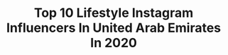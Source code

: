 ---
title: Top 10 Lifestyle Instagram Influencers In United Arab Emirates In 2020
description: >-
  Find top lifestyle Instagram influencers in United Arab Emirates in 2020. Most popular hashtags: #mood #ootdinspiration #ootd #london.
platform: Instagram
profiles:
  - username: "madaboutella"
    fullname: >-
      DUBAI LIFESTYLE BLOGGER🏝
    location: "United Arab Emirates"
    followers: 28604
    engagement: 496
    commentsToLikes: 0.154359
    id: ck0w4tfys0bwr0i19i7ag9tri
    verified: false
    hashtags: "#madaboutella, #tbt"
  - username: "sofyabaker"
    fullname: >-
      Sofya Baker
    location: "United Arab Emirates"
    followers: 7419
    engagement: 934
    commentsToLikes: 0.138894
    id: ck5zqt271v8ro0i14daa9rfmt
    verified: false
    hashtags: "#staysafe, #sugarbearhair, #ad"
  - username: "a_hinda"
    fullname: >-
      Hinda
    location: "United Arab Emirates"
    followers: 220755
    engagement: 332
    commentsToLikes: 0.094383
    id: ck14leddpu9cl0i19mtyz7c11
    verified: false
    hashtags: "#awalrshop, #awalrgiveaway, #mydubai, #honorx9pro"
  - username: "ironfulat"
    fullname: >-
      Imran
    location: "United Arab Emirates"
    followers: 20043
    engagement: 514
    commentsToLikes: 0.071982
    id: ckap0za2zsgcj0i78zco8w800
    verified: false
    hashtags: "#bulkingtime, #stayhomestaysafe, #strongasfulat, #homehustlewithfio"
  - username: "andaslife"
    fullname: >-
      Anda | Fashion Blogger | Dubai
    location: "United Arab Emirates"
    followers: 23171
    engagement: 473
    commentsToLikes: 0.166679
    id: ck134ukz6y9d90i19h6qa52qi
    verified: false
    hashtags: "#outfitdujour, #kellypink, #ladydior, #ootdinspiration"
  - username: "dubai_gentle"
    fullname: >-
      El Nasser
    location: "United Arab Emirates"
    followers: 94143
    engagement: 327
    commentsToLikes: 0.069800
    id: ck6ubley4a9ml0j71n3u6gg29
    verified: false
    hashtags: "#morocco, #visitdubai, #fendi, #burjkhalifa"
  - username: "mahsaghazanfari20"
    fullname: >-
      Mahsaghazanfari
    location: "United Arab Emirates"
    followers: 147056
    engagement: 300
    commentsToLikes: 0.066894
    id: ck6ug43j00t0c0j7133ha67ck
    verified: false
    hashtags: "#shoes, #lifestyle, #dolgonacoffee, #personalstylist"
  - username: "youmi.kh"
    fullname: >-
      Youmi
    location: "United Arab Emirates"
    followers: 490436
    engagement: 272
    commentsToLikes: 0.053046
    id: ck5hlalt0jvjv0i11vghv7e6o
    verified: false
    hashtags: "#dubai, #dessert, #internationalwomensday, #strongertogether"
  - username: "amanda_nawfal_sayde"
    fullname: >-
      Amanda Sayde   اماندا نوفل
    location: "United Arab Emirates"
    followers: 123208
    engagement: 282
    commentsToLikes: 0.039737
    id: ck13ccv25zq520i19n0bs2hq9
    verified: false
    hashtags: "#skinfirming, #luna3, #poweryourbeauty, #beirut"
  - username: "bossgirlpriya1792"
    fullname: >-
      Queen of Jet lags 🛫🇮🇳🇦🇪
    location: "United Arab Emirates"
    followers: 24822
    engagement: 386
    commentsToLikes: 0.109225
    id: ck9webz5qjm2c0j784c8117oi
    verified: false
    hashtags: "#foodblogging, #etihadcrew, #flowerlove, #fridgesituation"
---